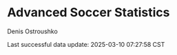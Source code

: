 # Advanced Soccer Statistics
Denis Ostroushko

<!-- gfm -->

Last successful data update: 2025-03-10 07:27:58 CST
